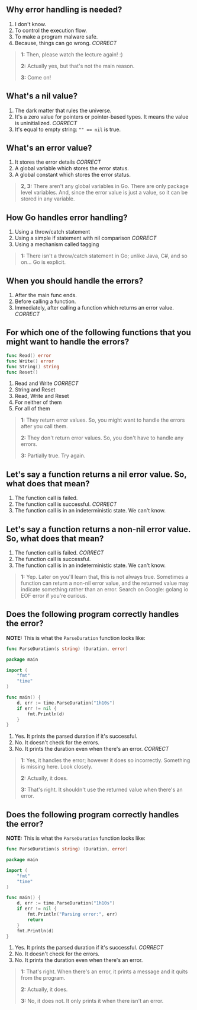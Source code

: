 ## Why error handling is needed?
1. I don't know.
2. To control the execution flow.
3. To make a program malware safe.
4. Because, things can go wrong. *CORRECT*

> **1:** Then, please watch the lecture again! :)
>
> **2:** Actually yes, but that's not the main reason. 
> 
> **3:** Come on!


## What's a nil value?
1. The dark matter that rules the universe.
2. It's a zero value for pointers or pointer-based types. It means the value is uninitialized. *CORRECT*
3. It's equal to empty string: `"" == nil` is true.


## What's an error value?
1. It stores the error details *CORRECT*
2. A global variable which stores the error status.
3. A global constant which stores the error status.

> **2, 3:** There aren't any global variables in Go. There are only package level variables. And, since the error value is just a value, so it can be stored in any variable.
> 


## How Go handles error handling?
1. Using a throw/catch statement
2. Using a simple if statement with nil comparison *CORRECT*
3. Using a mechanism called tagging

> **1:** There isn't a throw/catch statement in Go; unlike Java, C#, and so on... Go is explicit.


## When you should handle the errors?
1. After the main func ends.
2. Before calling a function.
3. Immediately, after calling a function which returns an error value. *CORRECT*


## For which one of the following functions that you might want to handle the errors?
```go
func Read() error
func Write() error
func String() string
func Reset()
```
1. Read and Write *CORRECT*
2. String and Reset
3. Read, Write and Reset
4. For neither of them
5. For all of them

> **1:** They return error values. So, you might want to handle the errors after you call them.
> 
> **2:** They don't return error values. So, you don't have to handle any errors.
> 
> **3:** Partially true. Try again.


## Let's say a function returns a nil error value. So, what does that mean?
1. The function call is failed.
2. The function call is successful. *CORRECT*
3. The function call is in an indeterministic state. We can't know.


## Let's say a function returns a non-nil error value. So, what does that mean?
1. The function call is failed. *CORRECT*
2. The function call is successful.
3. The function call is in an indeterministic state. We can't know.

> **1:** Yep. Later on you'll learn that, this is not always true. Sometimes a function can return a non-nil error value, and the returned value may indicate something rather than an error. Search on Google: golang io EOF error if you're curious.


## Does the following program correctly handles the error?

**NOTE:** This is what the `ParseDuration` function looks like:

```go
func ParseDuration(s string) (Duration, error)
```

```go
package main

import (
	"fmt"
	"time"
)

func main() {
	d, err := time.ParseDuration("1h10s")
	if err != nil {
		fmt.Println(d)
	}
}
```
1. Yes. It prints the parsed duration if it's successful.
2. No. It doesn't check for the errors.
3. No. It prints the duration even when there's an error. *CORRECT*

> **1:** Yes, it handles the error; however it does so incorrectly. Something is missing here. Look closely.
> 
> **2:** Actually, it does.
> 
> **3:** That's right. It shouldn't use the returned value when there's an error.


## Does the following program correctly handles the error?

**NOTE:** This is what the `ParseDuration` function looks like:

```go
func ParseDuration(s string) (Duration, error)
```

```go
package main

import (
	"fmt"
	"time"
)

func main() {
	d, err := time.ParseDuration("1h10s")
	if err != nil {
        fmt.Println("Parsing error:", err)
        return
    }
    fmt.Println(d)
}
```
1. Yes. It prints the parsed duration if it's successful. *CORRECT*
2. No. It doesn't check for the errors.
3. No. It prints the duration even when there's an error.

> **1:** That's right. When there's an error, it prints a message and it quits from the program.
> 
> **2:** Actually, it does.
> 
> **3:** No, it does not. It only prints it when there isn't an error.